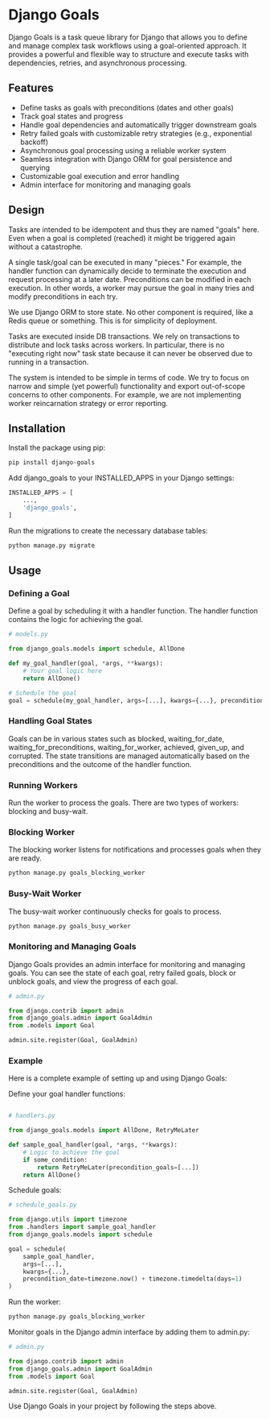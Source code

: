 # Django Goals

Django Goals is a task queue library for Django that allows you to define and manage complex task workflows using a goal-oriented approach. It provides a powerful and flexible way to structure and execute tasks with dependencies, retries, and asynchronous processing.

## Features
- Define tasks as goals with preconditions (dates and other goals)
- Track goal states and progress
- Handle goal dependencies and automatically trigger downstream goals
- Retry failed goals with customizable retry strategies (e.g., exponential backoff)
- Asynchronous goal processing using a reliable worker system
- Seamless integration with Django ORM for goal persistence and querying
- Customizable goal execution and error handling
- Admin interface for monitoring and managing goals

## Design
Tasks are intended to be idempotent and thus they are named "goals" here. Even when a goal is completed (reached) it might be triggered again without a catastrophe.

A single task/goal can be executed in many "pieces." For example, the handler function can dynamically decide to terminate the execution and request processing at a later date. Preconditions can be modified in each execution. In other words, a worker may pursue the goal in many tries and modify preconditions in each try.

We use Django ORM to store state. No other component is required, like a Redis queue or something. This is for simplicity of deployment.

Tasks are executed inside DB transactions. We rely on transactions to distribute and lock tasks across workers. In particular, there is no "executing right now" task state because it can never be observed due to running in a transaction.

The system is intended to be simple in terms of code. We try to focus on narrow and simple (yet powerful) functionality and export out-of-scope concerns to other components. For example, we are not implementing worker reincarnation strategy or error reporting.

## Installation

Install the package using pip:

```bash
pip install django-goals
```

Add django_goals to your INSTALLED_APPS in your Django settings:

```python
INSTALLED_APPS = [
    ...,
    'django_goals',
]
```

Run the migrations to create the necessary database tables:

```bash
python manage.py migrate
```

## Usage

### Defining a Goal

Define a goal by scheduling it with a handler function. The handler function contains the logic for achieving the goal.

```python
# models.py

from django_goals.models import schedule, AllDone

def my_goal_handler(goal, *args, **kwargs):
    # Your goal logic here
    return AllDone()

# Schedule the goal
goal = schedule(my_goal_handler, args=[...], kwargs={...}, precondition_date=timezone.now())
```

### Handling Goal States

Goals can be in various states such as blocked, waiting_for_date, waiting_for_preconditions, waiting_for_worker, achieved, given_up, and corrupted. The state transitions are managed automatically based on the preconditions and the outcome of the handler function.

### Running Workers
Run the worker to process the goals. There are two types of workers: blocking and busy-wait.

### Blocking Worker
The blocking worker listens for notifications and processes goals when they are ready.

```bash
python manage.py goals_blocking_worker
```

### Busy-Wait Worker

The busy-wait worker continuously checks for goals to process.

```bash
python manage.py goals_busy_worker
```

### Monitoring and Managing Goals

Django Goals provides an admin interface for monitoring and managing goals. You can see the state of each goal, retry failed goals, block or unblock goals, and view the progress of each goal.

```python
# admin.py

from django.contrib import admin
from django_goals.admin import GoalAdmin
from .models import Goal

admin.site.register(Goal, GoalAdmin)
```

### Example

Here is a complete example of setting up and using Django Goals:

Define your goal handler functions:

```python

# handlers.py

from django_goals.models import AllDone, RetryMeLater

def sample_goal_handler(goal, *args, **kwargs):
    # Logic to achieve the goal
    if some_condition:
        return RetryMeLater(precondition_goals=[...])
    return AllDone()
```

Schedule goals:

```python
# schedule_goals.py

from django.utils import timezone
from .handlers import sample_goal_handler
from django_goals.models import schedule

goal = schedule(
    sample_goal_handler,
    args=[...],
    kwargs={...},
    precondition_date=timezone.now() + timezone.timedelta(days=1)
)
```

Run the worker:

```bash
python manage.py goals_blocking_worker
```

Monitor goals in the Django admin interface by adding them to admin.py:

```python
# admin.py

from django.contrib import admin
from django_goals.admin import GoalAdmin
from .models import Goal

admin.site.register(Goal, GoalAdmin)
```

Use Django Goals in your project by following the steps above.

